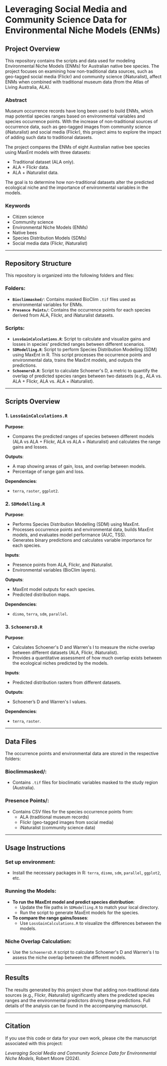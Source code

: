 # Leveraging Social Media and Community Science Data for Environmental Niche Models (ENMs)

## Project Overview

This repository contains the scripts and data used for modeling Environmental Niche Models (ENMs) for Australian native bee species. The project focuses on examining how non-traditional data sources, such as geo-tagged social media (Flickr) and community science (iNaturalist), affect ENMs when combined with traditional museum data (from the Atlas of Living Australia, ALA).

### Abstract

Museum occurrence records have long been used to build ENMs, which map potential species ranges based on environmental variables and species occurrence points. With the increase of non-traditional sources of occurrence data, such as geo-tagged images from community science (iNaturalist) and social media (Flickr), this project aims to explore the impact of adding such data to traditional datasets.

The project compares the ENMs of eight Australian native bee species using MaxEnt models with three datasets:

- Traditional dataset (ALA only).
- ALA + Flickr data.
- ALA + iNaturalist data.

The goal is to determine how non-traditional datasets alter the predicted ecological niche and the importance of environmental variables in the models.

### Keywords

- Citizen science
- Community science
- Environmental Niche Models (ENMs)
- Native bees
- Species Distribution Models (SDMs)
- Social media data (Flickr, iNaturalist)

---

## Repository Structure

This repository is organized into the following folders and files:

### Folders:
- **`Bioclimmasked/`**: Contains masked BioClim `.tif` files used as environmental variables for ENMs.
- **`Presence Points/`**: Contains the occurrence points for each species derived from ALA, Flickr, and iNaturalist datasets.

### Scripts:
- **`LossGainCalculations.R`**: Script to calculate and visualize gains and losses in species' predicted ranges between different scenarios.
- **`SDModelling.R`**: Script to perform Species Distribution Modelling (SDM) using MaxEnt in R. This script processes the occurrence points and environmental data, trains the MaxEnt models, and outputs the predictions.
- **`SchoenersD.R`**: Script to calculate Schoener's D, a metric to quantify the overlap of predicted species ranges between two datasets (e.g., ALA vs. ALA + Flickr, ALA vs. ALA + iNaturalist).

---

## Scripts Overview

### 1. `LossGainCalculations.R`
**Purpose**:  
- Compares the predicted ranges of species between different models (ALA vs ALA + Flickr, ALA vs ALA + iNaturalist) and calculates the range gains and losses.

**Outputs**:  
- A map showing areas of gain, loss, and overlap between models.  
- Percentage of range gain and loss.

**Dependencies**:  
- `terra`, `raster`, `ggplot2`.

### 2. `SDModelling.R`
**Purpose**:  
- Performs Species Distribution Modelling (SDM) using MaxEnt.
- Processes occurrence points and environmental data, builds MaxEnt models, and evaluates model performance (AUC, TSS).
- Generates binary predictions and calculates variable importance for each species.

**Inputs**:  
- Presence points from ALA, Flickr, and iNaturalist.  
- Environmental variables (BioClim layers).

**Outputs**:  
- MaxEnt model outputs for each species.  
- Predicted distribution maps.

**Dependencies**:  
- `dismo`, `terra`, `sdm`, `parallel`.

### 3. `SchoenersD.R`
**Purpose**:  
- Calculates Schoener's D and Warren's I to measure the niche overlap between different datasets (ALA, Flickr, iNaturalist).
- Provides a quantitative assessment of how much overlap exists between the ecological niches predicted by the models.

**Inputs**:  
- Predicted distribution rasters from different datasets.

**Outputs**:  
- Schoener’s D and Warren's I values.

**Dependencies**:  
- `terra`, `raster`.

---

## Data Files

The occurrence points and environmental data are stored in the respective folders:

### **Bioclimmasked/**:
- Contains `.tif` files for bioclimatic variables masked to the study region (Australia).

### **Presence Points/**:
- Contains CSV files for the species occurrence points from:
  - ALA (traditional museum records)
  - Flickr (geo-tagged images from social media)
  - iNaturalist (community science data)

---

## Usage Instructions

### Set up environment:
- Install the necessary packages in R: `terra`, `dismo`, `sdm`, `parallel`, `ggplot2`, etc.

### Running the Models:
- **To run the MaxEnt model and predict species distribution**:
  - Update the file paths in `SDModelling.R` to match your local directory.
  - Run the script to generate MaxEnt models for the species.
- **To compare the range gains/losses**:
  - Use `LossGainCalculations.R` to visualize the differences between the models.

### Niche Overlap Calculation:
- Use the `SchoenersD.R` script to calculate Schoener's D and Warren's I to assess the niche overlap between the different models.

---

## Results

The results generated by this project show that adding non-traditional data sources (e.g., Flickr, iNaturalist) significantly alters the predicted species ranges and the environmental predictors driving these predictions. Full details of the analysis can be found in the accompanying manuscript.

---

## Citation

If you use this code or data for your own work, please cite the manuscript associated with this project:

*Leveraging Social Media and Community Science Data for Environmental Niche Models*, Robert Moore (2024).
